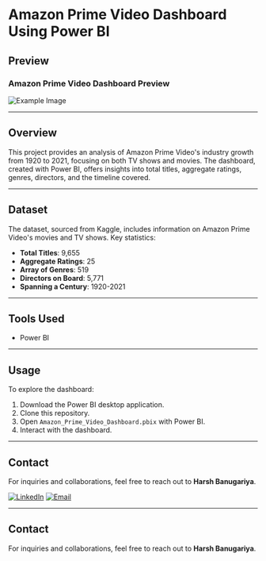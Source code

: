# Amazon Prime Video Dashboard Using Power BI

## Preview

### Amazon Prime Video Dashboard Preview
 ![Example Image](https://github.com/user-attachments/assets/91b636e7-f4d5-42c0-b32d-ba2b9c346fc0)

---

## Overview

This project provides an analysis of Amazon Prime Video's industry growth from 1920 to 2021, focusing on both TV shows and movies. The dashboard, created with Power BI, offers insights into total titles, aggregate ratings, genres, directors, and the timeline covered.

---

## Dataset

The dataset, sourced from Kaggle, includes information on Amazon Prime Video's movies and TV shows. Key statistics:
- **Total Titles**: 9,655
- **Aggregate Ratings**: 25
- **Array of Genres**: 519
- **Directors on Board**: 5,771
- **Spanning a Century**: 1920-2021

---

## Tools Used

- Power BI

---

## Usage

To explore the dashboard:
1. Download the Power BI desktop application.
2. Clone this repository.
3. Open `Amazon_Prime_Video_Dashboard.pbix` with Power BI.
4. Interact with the dashboard.

---

## Contact

For inquiries and collaborations, feel free to reach out to **Harsh Banugariya**.

[![LinkedIn](https://img.shields.io/badge/LinkedIn-Harsh%20Banugariya-blue)](https://www.linkedin.com/in/harsh-banugariya) [![Email](https://img.shields.io/badge/Email-harsh@example.com-red)](mailto:harsh@example.com)

---

## Contact

For inquiries and collaborations, feel free to reach out to **Harsh Banugariya**.
